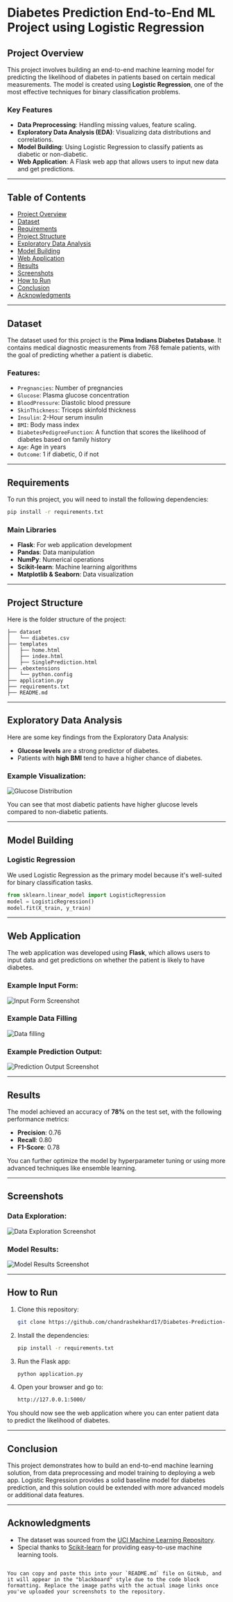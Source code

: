 # Diabetes Prediction End-to-End ML Project using Logistic Regression

## Project Overview
This project involves building an end-to-end machine learning model for predicting the likelihood of diabetes in patients based on certain medical measurements. The model is created using **Logistic Regression**, one of the most effective techniques for binary classification problems.

### Key Features
- **Data Preprocessing**: Handling missing values, feature scaling.
- **Exploratory Data Analysis (EDA)**: Visualizing data distributions and correlations.
- **Model Building**: Using Logistic Regression to classify patients as diabetic or non-diabetic.
- **Web Application**: A Flask web app that allows users to input new data and get predictions.
  
---

## Table of Contents
- [Project Overview](#project-overview)
- [Dataset](#dataset)
- [Requirements](#requirements)
- [Project Structure](#project-structure)
- [Exploratory Data Analysis](#exploratory-data-analysis)
- [Model Building](#model-building)
- [Web Application](#web-application)
- [Results](#results)
- [Screenshots](#screenshots)
- [How to Run](#how-to-run)
- [Conclusion](#conclusion)
- [Acknowledgments](#acknowledgments)

---

## Dataset
The dataset used for this project is the **Pima Indians Diabetes Database**. It contains medical diagnostic measurements from 768 female patients, with the goal of predicting whether a patient is diabetic.

### Features:
- `Pregnancies`: Number of pregnancies
- `Glucose`: Plasma glucose concentration
- `BloodPressure`: Diastolic blood pressure
- `SkinThickness`: Triceps skinfold thickness
- `Insulin`: 2-Hour serum insulin
- `BMI`: Body mass index
- `DiabetesPedigreeFunction`: A function that scores the likelihood of diabetes based on family history
- `Age`: Age in years
- `Outcome`: 1 if diabetic, 0 if not

---

## Requirements
To run this project, you will need to install the following dependencies:

```bash
pip install -r requirements.txt
```

### Main Libraries
- **Flask**: For web application development
- **Pandas**: Data manipulation
- **NumPy**: Numerical operations
- **Scikit-learn**: Machine learning algorithms
- **Matplotlib & Seaborn**: Data visualization

---

## Project Structure
Here is the folder structure of the project:

```
├── dataset
│   └── diabetes.csv
├── templates
│   ├── home.html
│   ├── index.html
│   ├── SinglePrediction.html
├── .ebextensions
│   └── python.config
├── application.py
├── requirements.txt
├── README.md
```

---

## Exploratory Data Analysis

Here are some key findings from the Exploratory Data Analysis:

- **Glucose levels** are a strong predictor of diabetes.
- Patients with **high BMI** tend to have a higher chance of diabetes.

### Example Visualization:
![Glucose Distribution](path_to_glucose_distribution_screenshot)

You can see that most diabetic patients have higher glucose levels compared to non-diabetic patients.

---

## Model Building
### Logistic Regression
We used Logistic Regression as the primary model because it's well-suited for binary classification tasks.

```python
from sklearn.linear_model import LogisticRegression
model = LogisticRegression()
model.fit(X_train, y_train)
```

---

## Web Application

The web application was developed using **Flask**, which allows users to input data and get predictions on whether the patient is likely to have diabetes.

### Example Input Form:
![Input Form Screenshot](https://github.com/chandrashekhard17/Diabetes-Prediction---End-to-End-ML-Projects/blob/main/Screenshots/Screenshot%20(188).png)

### Example Data Filling
![Data filling](https://github.com/chandrashekhard17/Diabetes-Prediction---End-to-End-ML-Projects/blob/main/Screenshots/Screenshot%20(189).png)

### Example Prediction Output:
![Prediction Output Screenshot](https://github.com/chandrashekhard17/Diabetes-Prediction---End-to-End-ML-Projects/blob/main/Screenshots/Screenshot%20(190).png)

---

## Results
The model achieved an accuracy of **78%** on the test set, with the following performance metrics:

- **Precision**: 0.76
- **Recall**: 0.80
- **F1-Score**: 0.78

You can further optimize the model by hyperparameter tuning or using more advanced techniques like ensemble learning.

---

## Screenshots

### Data Exploration:
![Data Exploration Screenshot](path_to_data_exploration_screenshot)

### Model Results:
![Model Results Screenshot](path_to_model_results_screenshot)

---

## How to Run

1. Clone this repository:
   ```bash
   git clone https://github.com/chandrashekhard17/Diabetes-Prediction---End-to-End-ML-Projects.git
   ```
2. Install the dependencies:
   ```bash
   pip install -r requirements.txt
   ```
3. Run the Flask app:
   ```bash
   python application.py
   ```
4. Open your browser and go to:
   ```bash
   http://127.0.0.1:5000/
   ```

You should now see the web application where you can enter patient data to predict the likelihood of diabetes.

---

## Conclusion
This project demonstrates how to build an end-to-end machine learning solution, from data preprocessing and model training to deploying a web app. Logistic Regression provides a solid baseline model for diabetes prediction, and this solution could be extended with more advanced models or additional data features.

---

## Acknowledgments
- The dataset was sourced from the [UCI Machine Learning Repository](https://archive.ics.uci.edu/ml/datasets/diabetes).
- Special thanks to [Scikit-learn](https://scikit-learn.org/) for providing easy-to-use machine learning tools.
```

You can copy and paste this into your `README.md` file on GitHub, and it will appear in the "blackboard" style due to the code block formatting. Replace the image paths with the actual image links once you've uploaded your screenshots to the repository.
